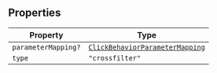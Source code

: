 ## Properties

| Property                                          | Type                                                                |
| ------------------------------------------------- | ------------------------------------------------------------------- |
| <a id="parametermapping"></a> `parameterMapping?` | [`ClickBehaviorParameterMapping`](ClickBehaviorParameterMapping.md) |
| <a id="type"></a> `type`                          | `"crossfilter"`                                                     |
